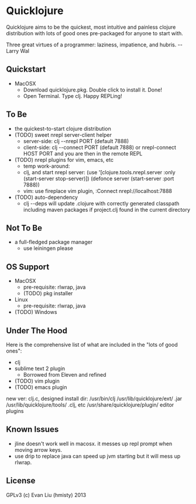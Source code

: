 # Quicklojure

Quicklojure aims to be the quickest, most intuitive and painless clojure distribution with lots of good ones pre-packaged for anyone to start with.

Three great virtues of a programmer: laziness, impatience, and hubris. -- Larry Wal

## Quickstart
* MacOSX
  * Download quicklojure.pkg. Double click to install it. Done!
  * Open Terminal. Type clj. Happy REPLing!

## To Be
* the quickest-to-start clojure distribution
* (TODO) sweet nrepl server-client helper
  * server-side: clj --nrepl PORT (default 7888)
  * client-side: clj --connect PORT (default 7888) or nrepl-connect HOST PORT and you are then in the remote REPL
* (TODO) nrepl plugins for vim, emacs, etc
  * temp work-around:
  * clj, and start nrepl server: (use '[clojure.tools.nrepl.server :only (start-server stop-server)]) (defonce server (start-server :port 7888))
  * vim: use fireplace vim plugin, :Connect nrepl://localhost:7888
* (TODO) auto-dependency
  * clj --deps will update .clojure with correctly generated classpath including maven packages if project.clj found in the current directory


## Not To Be
* a full-fledged package manager
  * use leiningen please


## OS Support
* MacOSX
  * pre-requisite: rlwrap, java
  * (TODO) pkg installer
* Linux
  * pre-requisite: rlwrap, java
* (TODO) Windows


## Under The Hood

Here is the comprehensive list of what are included in the "lots of good ones":

* clj
* sublime text 2 plugin
  * Borrowed from Eleven and refined
* (TODO) vim plugin
* (TODO) emacs plugin

new ver: clj.c, designed install dir:
/usr/bin/clj
/usr/lib/quicklojure/ext/ .jar
/usr/lib/quicklojure/tools/ .clj, etc
/usr/share/quicklojure/plugin/ editor plugins


## Known Issues
* jline doesn't work well in macosx. it messes up repl prompt when moving arrow keys.
* use drip to replace java can speed up jvm starting but it will mess up rlwrap.


## License
GPLv3 (c) Evan Liu (hmisty) 2013
